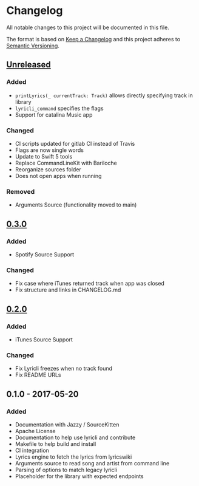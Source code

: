 # Changelog
All notable changes to this project will be documented in this file.

The format is based on [Keep a Changelog](http://keepachangelog.com/)
and this project adheres to [Semantic Versioning](http://semver.org/).

## [Unreleased]
### Added
- `printLyrics(_ currentTrack: Track)` allows directly specifying
  track in library
- `lyricli_command` specifies the flags
- Support for catalina Music app

### Changed
- CI scripts updated for gitlab CI instead of Travis
- Flags are now single words
- Update to Swift 5 tools
- Replace CommandLineKit with Bariloche
- Reorganize sources folder
- Does not open apps when running

### Removed
- Arguments Source (functionality moved to main)

## [0.3.0]
### Added
- Spotify Source Support

### Changed
- Fix case where iTunes returned track when app was closed
- Fix structure and links in CHANGELOG.md

## [0.2.0]
### Added
- iTunes Source Support

### Changed
- Fix Lyricli freezes when no track found
- Fix README URLs

## 0.1.0 - 2017-05-20
### Added
- Documentation with Jazzy / SourceKitten
- Apache License
- Documentation to help use lyricli and contribute
- Makefile to help build and install
- CI integration
- Lyrics engine to fetch the lyrics from lyricswiki
- Arguments source to read song and artist from command line
- Parsing of options to match legacy lyricli
- Placeholder for the library with expected endpoints

[0.3.0]: https://github.com/lyricli-app/lyricli/compare/0.2.0...0.3.0
[0.2.0]: https://github.com/lyricli-app/lyricli/compare/0.1.0...0.2.0
[Unreleased]: https://github.com/lyricli-app/lyricli/compare/master...develop
